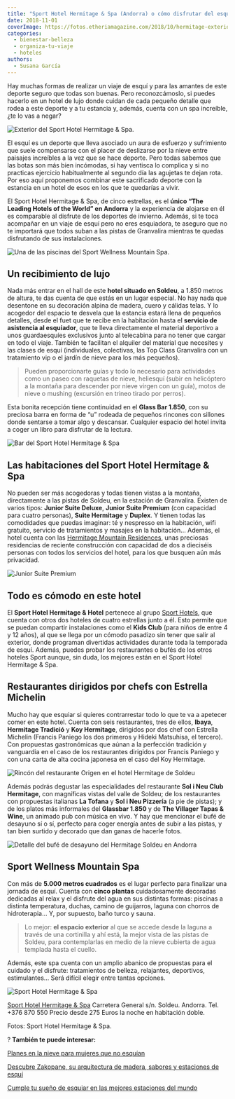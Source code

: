```yaml
---
title: "Sport Hotel Hermitage & Spa (Andorra) o cómo disfrutar del esquí a otro nivel"
date: 2018-11-01
coverImage: https://fotos.etheriamagazine.com/2018/10/hermitage-exterior-invierno.jpg
categories: 
  - bienestar-belleza
  - organiza-tu-viaje
  - hoteles
authors: 
  - Susana García
---
```


Hay muchas formas de realizar un viaje de esquí y para las amantes de este deporte 
seguro que todas son buenas. Pero reconozcámoslo, si puedes hacerlo en un hotel de lujo 
donde cuidan de cada pequeño detalle que rodea a este deporte y a tu estancia y, además, 
cuenta con un spa increíble, ¿te lo vas a negar? 

![Exterior del Sport Hotel Hermitage & Spa.](https://fotos.etheriamagazine.com/2018/10/hermitage-exterior-invierno-1024x682.jpg "Exterior del Sport Hotel Hermitage & Spa.")

El esquí es un deporte que lleva asociado un aura de esfuerzo y sufrimiento que suele 
compensarse con el placer de deslizarse por la nieve entre paisajes increíbles a la vez 
que se hace deporte. Pero todas sabemos que las botas son más bien incómodas, si hay 
ventisca lo complica y si no practicas ejercicio habitualmente al segundo día las 
agujetas te dejan rota. Por eso aquí proponemos combinar este sacrificado deporte con la 
estancia en un hotel de esos en los que te quedarías a vivir. 

El Sport Hotel Hermitage & Spa, de cinco estrellas, es el **único “The Leading Hotels of 
the World” en Andorra** y la experiencia de alojarse en él es comparable al disfrute de 
los deportes de invierno. Además, si te toca acompañar en un viaje de esquí pero no eres 
esquiadora, te aseguro que no te importará que todos suban a las pistas de Granvalira 
mientras te quedas disfrutando de sus instalaciones. 

![Una de las piscinas del Sport Wellness Mountain Spa.](https://fotos.etheriamagazine.com/2018/10/hermitage-spa-1024x748.jpg "Una de las piscinas del Sport Wellness Mountain Spa.")

## Un recibimiento de lujo

Nada más entrar en el hall de este **hotel situado en Soldeu**, a 1.850 metros de 
altura, te das cuenta de que estás en un lugar especial. No hay nada que desentone en su 
decoración alpina de madera, cuero y cálidas telas. Y lo acogedor del espacio te desvela 
que la estancia estará llena de pequeños detalles, desde el fuet que te recibe en la 
habitación hasta el **servicio de asistencia al esquiador**, que te lleva directamente 
el material deportivo a unos guardaesquíes exclusivos junto al telecabina para no tener 
que cargar en todo el viaje. También te facilitan el alquiler del material que necesites 
y las clases de esquí (individuales, colectivas, las Top Class Granvalira con un 
tratamiento vip o el jardín de nieve para los más pequeños). 

> Pueden proporcionarte guías y todo lo necesario para actividades como un paseo con 
> raquetas de nieve, heliesquí (subir en helicóptero a la montaña para descender por nieve 
> virgen con un guía), motos de nieve o mushing (excursión en trineo tirado por perros). 

Esta bonita recepción tiene continuidad en el **Glass Bar 1.850**, con su preciosa barra 
en forma de “u” rodeada de pequeños rincones con sillones donde sentarse a tomar algo y 
descansar. Cualquier espacio del hotel invita a coger un libro para disfrutar de la 
lectura. 

![Bar del Sport Hotel Hermitage & Spa](https://fotos.etheriamagazine.com/2018/10/hermitage-glassbar-1024x681.jpg "Barra del Glassbar 1.850.")

## Las habitaciones del Sport Hotel Hermitage & Spa

No pueden ser más acogedoras y todas tienen vistas a la montaña, directamente a las 
pistas de Soldeu, en la estación de Granvalira. Existen de varios tipos: **Junior Suite 
Deluxe**, **Junior Suite Premium** (con capacidad para cuatro personas), **Suite 
Hermitage** y **Duplex**. Y tienen todas las comodidades que puedas imaginar: té y 
nespresso en la habitación, wifi gratuito, servicio de tratamientos y masajes en la 
habitación… Además, el hotel cuenta con las [Hermitage Mountain 
Residences](https://www.hmrandorra.com/es/inicio/), unas preciosas residencias de 
reciente construcción con capacidad de dos a dieciséis personas con todos los servicios 
del hotel, para los que busquen aún más privacidad. 

![Junior Suite Premium](https://fotos.etheriamagazine.com/2018/10/herrmitage-junior-suite_premium-1024x682.jpg "Junior Suite Premium.")

## Todo es cómodo en este hotel

El **Sport Hotel Hermitage & Hotel** pertenece al grupo [Sport 
Hotels](https://www.sporthotels.ad), que cuenta con otros dos hoteles de cuatro 
estrellas junto a él. Esto permite que se puedan compartir instalaciones como el **Kids 
Club** (para niños de entre 4 y 12 años), al que se llega por un cómodo pasadizo sin 
tener que salir al exterior, donde programan divertidas actividades durante toda la 
temporada de esquí. Además, puedes probar los restaurantes o bufés de los otros hoteles 
Sport aunque, sin duda, los mejores están en el Sport Hotel Hermitage & Spa. 

## Restaurantes dirigidos por chefs con Estrella Michelin

Mucho hay que esquiar si quieres contrarrestar todo lo que te va a apetecer comer en 
este hotel. Cuenta con seis restaurantes, tres de ellos, **Ibaya**, **Hermitage 
Tradició** y **Koy Hermitage**, dirigidos por dos chef con Estrella Michelin (Francis 
Paniego los dos primeros y Hideki Matsuhisa, el tercero). Con propuestas gastronómicas 
que aúnan a la perfección tradición y vanguardia en el caso de los restaurantes 
dirigidos por Francis Paniego y con una carta de alta cocina japonesa en el caso del Koy 
Hermitage. 

![Rincón del restaurante Origen en el hotel Hermitage de Soldeu](https://fotos.etheriamagazine.com/2018/10/hermitage-restaurante-origen-1024x683.jpg "Rincón del restaurante Origen.")

Además podrás degustar las especialidades del restaurante **Sol i Neu Club Hermitage**, 
con magníficas vistas del valle de Soldeu; de los restaurantes con propuestas italianas 
**La Tofana** y **Sol i Neu Pizzería** (a pie de pistas); y de los platos más informales 
del **Glassbar 1.850** y de **The Villager Tapas & Wine**, un animado pub con música en 
vivo. Y hay que mencionar el bufé de desayuno sí o sí, perfecto para coger energía antes 
de subir a las pistas, y tan bien surtido y decorado que dan ganas de hacerle fotos. 

![Detalle del bufé de desayuno del Hermitage Soldeu en Andorra](https://fotos.etheriamagazine.com/2018/10/hermitage-buffet-desayuno-1024x504.jpg "Detalle del bufé de desayuno.")

## Sport Wellness Mountain Spa

Con más de **5.000 metros cuadrados** es el lugar perfecto para finalizar una jornada de 
esquí. Cuenta con **cinco plantas** cuidadosamente decoradas dedicadas al relax y el 
disfrute del agua en sus distintas formas: piscinas a distinta temperatura, duchas, 
camino de guijarros, laguna con chorros de hidroterapia… Y, por supuesto, baño turco y 
sauna. 

> Lo mejor: **el espacio exterior** al que se accede desde la laguna a través de una 
> cortinilla y ahí está, la mejor vista de las pistas de Soldeu, para contemplarlas en 
> medio de la nieve cubierta de agua templada hasta el cuello. 

Además, este spa cuenta con un amplio abanico de propuestas para el cuidado y el 
disfrute: tratamientos de belleza, relajantes, deportivos, estimulantes… Será difícil 
elegir entre tantas opciones. 

![Sport Hotel Hermitage & Spa](https://fotos.etheriamagazine.com/2018/10/hermitage-spa-invierno-1024x659.jpg "Jacuzzi exterior del Sport Wellness Mountain Spa, con vista a las pistas de Granvalira.")

[Sport Hotel Hermitage & Spa](https://www.hotelhermitage.sporthotels.ad) Carretera 
General s/n. Soldeu. Andorra. Tel. +376 870 550 Precio desde 275 Euros la noche en 
habitación doble. 

Fotos: Sport Hotel Hermitage & Spa. 

? **También te puede interesar:** 

[Planes en la nieve para mujeres que no 
esquían](https://etheriamagazine.com/2019/01/02/planes-en-la-nieve-para-mujeres-que-no-esquian/) 

[Descubre Zakopane, su arquitectura de madera, sabores y estaciones de 
esquí](https://etheriamagazine.com/2021/01/27/que-ver-en-zakopane-viaje-original-polonia/) 

[Cumple tu sueño de esquiar en las mejores estaciones del 
mundo](https://etheriamagazine.com/2018/12/14/las-mejores-estaciones-de-esqui-del-mundo/)
